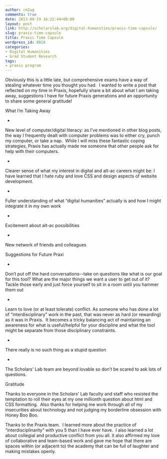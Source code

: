 ```yaml
---
author: cm2ug
comments: true
date: 2013-09-19 16:22:44+00:00
layout: post
link: http://scholarslab.org/digital-humanities/praxis-time-capsule/
slug: praxis-time-capsule
title: Praxis Time Capsule
wordpress_id: 8810
categories:
- Digital Humanities
- Grad Student Research
tags:
- praxis program
---
```


Obviously this is a little late, but comprehensive exams have a way of stealing whatever time you thought you had.  I wanted to write a post that reflected on my time in Praxis, hopefully share a bit about what I am taking away, suggestions I have for future Praxis generations and an opportunity to share some general gratitude!




What I’m Taking Away






	
  * 


New level of computer/digital literacy: as I’ve mentioned in other blog posts, the way I frequently dealt with computer problems was to either cry, punch my computer, or take a nap.  While I will miss these fantastic coping strategies, Praxis has actually made me someone that other people ask for help with their computers.




	
  * 


Clearer sense of what my interest in digital and alt-ac careers might be: I have learned that I hate ruby and love CSS and design aspects of website development.




	
  * 


Fuller understanding of what “digital humanities” actually is and how I might integrate it in my own work




	
  * 


Excitement about alt-ac possibilities




	
  * 


New network of friends and colleagues







Suggestions for Future Praxi






	
  * 


Don’t put off the hard conversations--take on questions like what is our goal for this tool? What are the major things we want a user to get out of it? Tackle those early and just force yourself to sit in a room until you hammer them out




	
  * 


Learn to love (or at least tolerate) conflict. As someone who has done a lot of “interdisciplinary” work in the past, that was never as hard (or rewarding) as it was in Praxis.  It becomes a tricky balancing act of maintaining an awareness for what is useful/helpful for your discipline and what the tool might be separate from those disciplinary constraints.




	
  * 


There really is no such thing as a stupid question




	
  * 


The Scholars' Lab team are beyond lovable so don’t be scared to ask lots of questions.







Gratitude




Thanks to everyone in the Scholars' Lab faculty and staff who resisted the temptation to roll their eyes at my one millionth question about html and CSS formatting.  Also thanks for helping me work through all of my insecurities about technology and not judging my borderline obsession with Honey Boo Boo.




Thanks to the Praxis team.  I learned more about the practice of “interdisciplinarity” with you 5 than I have ever have.  I also learned a lot about collegial and productive conflict from you all. it also affirmed my love of collaborative and team-based work and gave me hope that there are spaces within (or adjacent to) the academy that can be full of laughter and making mistakes openly.
